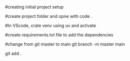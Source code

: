 #creating initial project setup

#create project folder and opne with code .

#In VScode, crate venv using uv and activate

#create requirements.txt file to add the dependencies

#change from git master to main
git branch -m master main     

git add .

